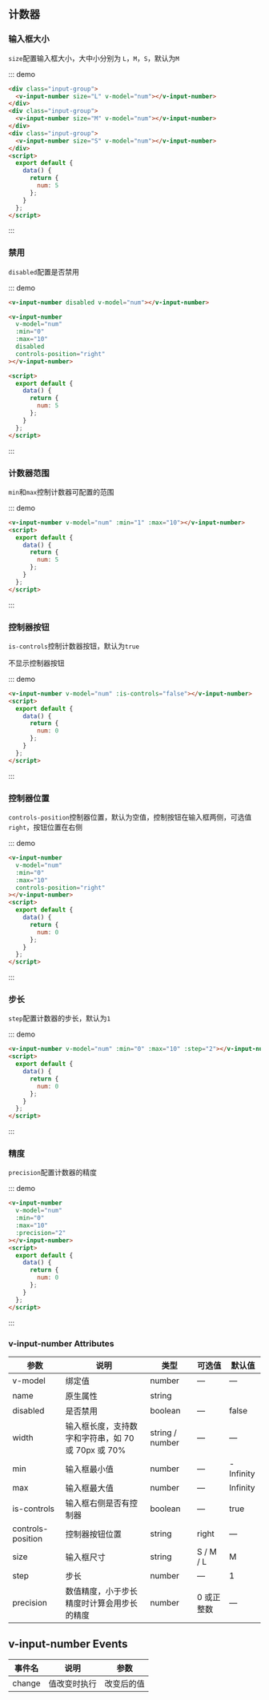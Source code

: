 ## 计数器

### 输入框大小

`size`配置输入框大小，大中小分别为 `L`，`M`，`S`，默认为`M`

::: demo

```html
<div class="input-group">
  <v-input-number size="L" v-model="num"></v-input-number>
</div>
<div class="input-group">
  <v-input-number size="M" v-model="num"></v-input-number>
</div>
<div class="input-group">
  <v-input-number size="S" v-model="num"></v-input-number>
</div>
<script>
  export default {
    data() {
      return {
        num: 5
      };
    }
  };
</script>
```

:::

### 禁用

`disabled`配置是否禁用

::: demo

```html
<v-input-number disabled v-model="num"></v-input-number>

<v-input-number
  v-model="num"
  :min="0"
  :max="10"
  disabled
  controls-position="right"
></v-input-number>

<script>
  export default {
    data() {
      return {
        num: 5
      };
    }
  };
</script>
```

:::

### 计数器范围

`min`和`max`控制计数器可配置的范围

::: demo

```html
<v-input-number v-model="num" :min="1" :max="10"></v-input-number>
<script>
  export default {
    data() {
      return {
        num: 5
      };
    }
  };
</script>
```

:::

### 控制器按钮

`is-controls`控制计数器按钮，默认为`true`

不显示控制器按钮

::: demo

```html
<v-input-number v-model="num" :is-controls="false"></v-input-number>
<script>
  export default {
    data() {
      return {
        num: 0
      };
    }
  };
</script>
```

:::

### 控制器位置

`controls-position`控制器位置，默认为空值，控制按钮在输入框两侧，可选值`right`，按钮位置在右侧

::: demo

```html
<v-input-number
  v-model="num"
  :min="0"
  :max="10"
  controls-position="right"
></v-input-number>
<script>
  export default {
    data() {
      return {
        num: 0
      };
    }
  };
</script>
```

:::

### 步长

`step`配置计数器的步长，默认为`1`

::: demo

```html
<v-input-number v-model="num" :min="0" :max="10" :step="2"></v-input-number>
<script>
  export default {
    data() {
      return {
        num: 0
      };
    }
  };
</script>
```

:::

### 精度

`precision`配置计数器的精度

::: demo

```html
<v-input-number
  v-model="num"
  :min="0"
  :max="10"
  :precision="2"
></v-input-number>
<script>
  export default {
    data() {
      return {
        num: 0
      };
    }
  };
</script>
```

:::

### v-input-number Attributes

| 参数              | 说明                                               | 类型            | 可选值     | 默认值    |
| ----------------- | -------------------------------------------------- | --------------- | ---------- | --------- |
| v-model           | 绑定值                                             | number          | —          | —         |
| name              | 原生属性                                           | string          |            |           |
| disabled          | 是否禁用                                           | boolean         | —          | false     |
| width             | 输入框长度，支持数字和字符串，如 70 或 70px 或 70% | string / number | —          | —         |
| min               | 输入框最小值                                       | number          | —          | -Infinity |
| max               | 输入框最大值                                       | number          | —          | Infinity  |
| is-controls       | 输入框右侧是否有控制器                             | boolean         | —          | true      |
| controls-position | 控制器按钮位置                                     | string          | right      | —         |
| size              | 输入框尺寸                                         | string          | S / M / L  | M         |
| step              | 步长                                               | number          | —          | 1         |
| precision         | 数值精度，小于步长精度时计算会用步长的精度         | number          | 0 或正整数 | —         |

## v-input-number Events

| 事件名 | 说明         | 参数       |
| ------ | ------------ | ---------- |
| change | 值改变时执行 | 改变后的值 |
